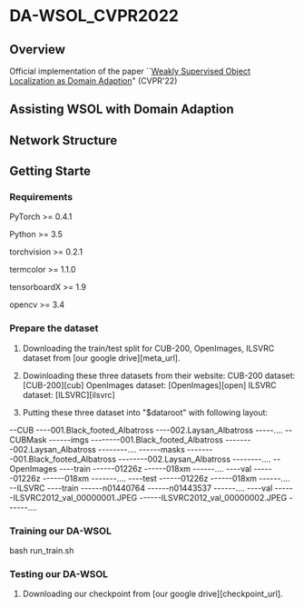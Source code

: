 # DA-WSOL_CVPR2022

## Overview
Official implementation of the paper  ``[Weakly Supervised Object Localization as Domain Adaption][paper_url]" (CVPR'22) 

## Assisting WSOL with Domain Adaption

## Network Structure

## Getting Starte
### Requirements

PyTorch >= 0.4.1

Python >= 3.5

torchvision >= 0.2.1

termcolor >= 1.1.0

tensorboardX >= 1.9

opencv >= 3.4

### Prepare the dataset

1. Downloading the train/test split for CUB-200, OpenImages, ILSVRC dataset from [our google drive][meta_url]. 

2. Dowinloading these three datasets from their website: 
     CUB-200 dataset: [CUB-200][cub]
     OpenImages dataset: [OpenImages][open]
     ILSVRC dataset: [ILSVRC][ilsvrc]

3. Putting these three dataset into "$dataroot" with following layout:

--CUB
----001.Black_footed_Albatross
----002.Laysan_Albatross
-----....
--CUBMask
------imgs
--------001.Black_footed_Albatross
--------002.Laysan_Albatross
--------....
------masks
--------001.Black_footed_Albatross
--------002.Laysan_Albatross
--------....
--OpenImages
----train
------01226z
------018xm
------....
----val
------01226z
------018xm
-------....
----test
------01226z
------018xm
------....
--ILSVRC
----train
------n01440764
------n01443537
------....
----val
------ILSVRC2012_val_00000001.JPEG
------ILSVRC2012_val_00000002.JPEG
------....

### Training our DA-WSOL

bash run_train.sh

### Testing our DA-WSOL

1. Downloading our checkpoint from [our google drive][checkpoint_url]. 



[paper_url]: https://arxiv.org/abs/2203.01714

